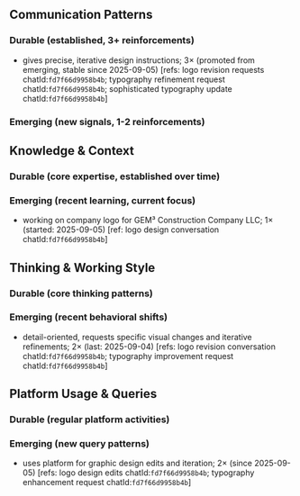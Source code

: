 ## Communication Patterns
### Durable (established, 3+ reinforcements)
- gives precise, iterative design instructions; 3× (promoted from emerging, stable since 2025-09-05) [refs: logo revision requests chatId:`fd7f66d9958b4b`; typography refinement request chatId:`fd7f66d9958b4b`; sophisticated typography update chatId:`fd7f66d9958b4b`]

### Emerging (new signals, 1-2 reinforcements)

## Knowledge & Context
### Durable (core expertise, established over time)

### Emerging (recent learning, current focus)
- working on company logo for GEM³ Construction Company LLC; 1× (started: 2025-09-05) [ref: logo design conversation chatId:`fd7f66d9958b4b`]

## Thinking & Working Style
### Durable (core thinking patterns)

### Emerging (recent behavioral shifts)
- detail-oriented, requests specific visual changes and iterative refinements; 2× (last: 2025-09-04) [refs: logo revision conversation chatId:`fd7f66d9958b4b`; typography improvement request chatId:`fd7f66d9958b4b`]

## Platform Usage & Queries
### Durable (regular platform activities)

### Emerging (new query patterns)
- uses platform for graphic design edits and iteration; 2× (since 2025-09-05) [refs: logo design edits chatId:`fd7f66d9958b4b`; typography enhancement request chatId:`fd7f66d9958b4b`]